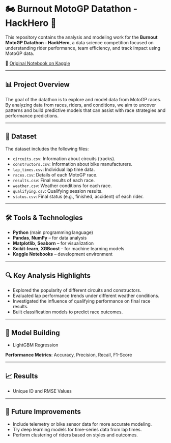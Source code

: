# 🏍️ Burnout MotoGP Datathon - HackHero 🏁

This repository contains the analysis and modeling work for the **Burnout MotoGP Datathon - HackHero**, a data science competition focused on understanding rider performance, team efficiency, and track impact using MotoGP data.

📌 [Original Notebook on Kaggle](https://www.kaggle.com/code/pradeepkumara2211/notebooke5e47c5528)

---

## 📊 Project Overview

The goal of the datathon is to explore and model data from MotoGP races. By analyzing data from races, riders, and conditions, we aim to uncover patterns and build predictive models that can assist with race strategies and performance predictions.

---

## 📁 Dataset

The dataset includes the following files:

- `circuits.csv`: Information about circuits (tracks).
- `constructors.csv`: Information about bike manufacturers.
- `lap_times.csv`: Individual lap time data.
- `races.csv`: Details of each MotoGP race.
- `results.csv`: Final results of each race.
- `weather.csv`: Weather conditions for each race.
- `qualifying.csv`: Qualifying session results.
- `status.csv`: Final status (e.g., finished, accident) of each rider.

---

## 🛠️ Tools & Technologies

- **Python** (main programming language)
- **Pandas**, **NumPy** – for data analysis
- **Matplotlib**, **Seaborn** – for visualization
- **Scikit-learn**, **XGBoost** – for machine learning models
- **Kaggle Notebooks** – development environment

---

## 🔍 Key Analysis Highlights

- Explored the popularity of different circuits and constructors.
- Evaluated lap performance trends under different weather conditions.
- Investigated the influence of qualifying performance on final race results.
- Built classification models to predict race outcomes.

---

## 🤖 Model Building

- LightGBM Regression

**Performance Metrics**: Accuracy, Precision, Recall, F1-Score

---

## 📈 Results
- Unique ID and RMSE Values

---

## 🚀 Future Improvements

- Include telemetry or bike sensor data for more accurate modeling.
- Try deep learning models for time-series data from lap times.
- Perform clustering of riders based on styles and outcomes.
